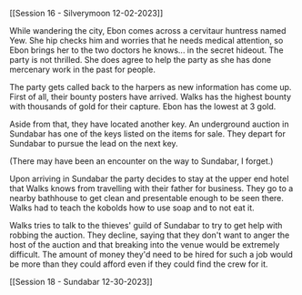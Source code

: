 [[Session 16 - Silverymoon 12-02-2023]]

While wandering the city, Ebon comes across a cervitaur huntress named Yew. She hip checks him and worries that he needs medical attention, so Ebon brings her to the two doctors he knows... in the secret hideout. The party is not thrilled. She does agree to help the party as she has done mercenary work in the past for people.

The party gets called back to the harpers as new information has come up. First of all, their bounty posters have arrived. Walks has the highest bounty with thousands of gold for their capture. Ebon has the lowest at 3 gold.

Aside from that, they have located another key. An underground auction in Sundabar has one of the keys listed on the items for sale. They depart for Sundabar to pursue the lead on the next key.

(There may have been an encounter on the way to Sundabar, I forget.)

Upon arriving in Sundabar the party decides to stay at the upper end hotel that Walks knows from travelling with their father for business. They go to a nearby bathhouse to get clean and presentable enough to be seen there. Walks had to teach the kobolds how to use soap and to not eat it.

Walks tries to talk to the thieves' guild of Sundabar to try to get help with robbing the auction. They decline, saying that they don't want to anger the host of the auction and that breaking into the venue would be extremely difficult. The amount of money they'd need to be hired for such a job would be more than they could afford even if they could find the crew for it.

[[Session 18 - Sundabar 12-30-2023]]